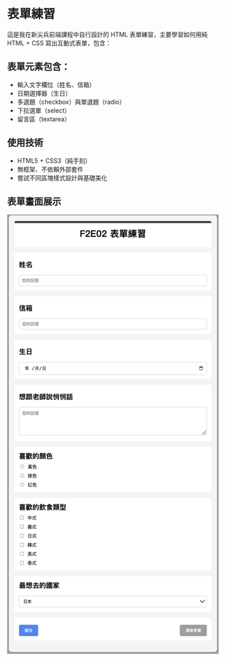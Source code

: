 # 表單練習

這是我在新尖兵前端課程中自行設計的 HTML 表單練習，主要學習如何用純 HTML + CSS 寫出互動式表單，包含：

## 表單元素包含：

- 輸入文字欄位（姓名、信箱）
- 日期選擇器（生日）
- 多選題（checkbox）與單選題（radio）
- 下拉選單（select）
- 留言區（textarea）

## 使用技術

- HTML5 + CSS3（純手刻）
- 無框架、不依賴外部套件
- 嘗試不同區塊樣式設計與基礎美化

## 表單畫面展示

![表單預覽](./image.png)
